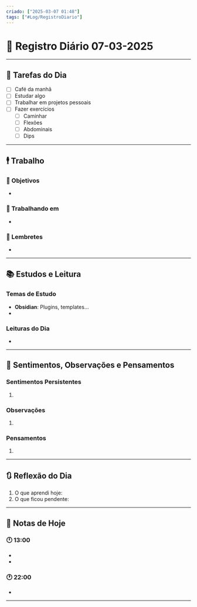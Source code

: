 ```yaml
---
criado: ["2025-03-07 01:48"]
tags: ["#Log/RegistroDiario"]
---
```


# 📅 Registro Diário  07-03-2025

---

## 🔷 Tarefas do Dia
- [ ] Café da manhã
- [ ] Estudar algo
- [ ] Trabalhar em projetos pessoais
- [ ] Fazer exercícios
  - [ ] Caminhar
  - [ ] Flexões
  - [ ] Abdominais
  - [ ] Dips

---

## 🕴 Trabalho
### 🎯 Objetivos
- 

### 🚀 Trabalhando em
- 

### 📕 Lembretes
- 

---

## 📚 Estudos e Leitura
### Temas de Estudo
- **Obsidian**: Plugins, templates...
- 

### Leituras do Dia
- 

---

## 💬 Sentimentos, Observações e Pensamentos 
### Sentimentos Persistentes
1. 

### Observações
1. 

### Pensamentos
1. 

---

## 🔃 Reflexão do Dia
1. O que aprendi hoje:
2. O que ficou pendente:

---

## 📝 Notas de Hoje
### 🕛 13:00
- 
- 

### 🕐 22:00
- 

---

